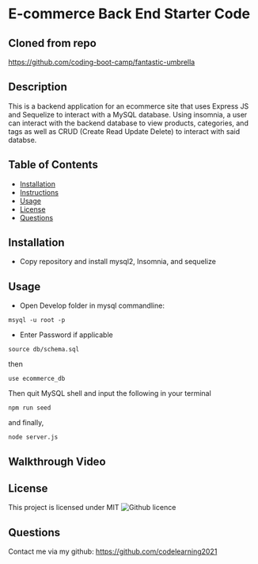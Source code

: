 # E-commerce Back End Starter Code

## Cloned from repo
https://github.com/coding-boot-camp/fantastic-umbrella

## Description
This is a backend application for an ecommerce site that uses Express JS and Sequelize to interact with a MySQL database. Using insomnia, a user can interact with the backend database to view products, categories, and tags as well as CRUD (Create Read Update Delete) to interact with said databse.

## Table of Contents
  * [Installation](#installation)
  * [Instructions](#instructions)
  * [Usage](#usage)
  * [License](#license)
  * [Questions](#questions)

## Installation
- Copy repository and install mysql2, Insomnia, and sequelize

## Usage

- Open Develop folder in mysql commandline:
```terminal
msyql -u root -p
```
- Enter Password if applicable
```terminal
source db/schema.sql
```
then
```terminal
use ecommerce_db
```
Then quit MySQL shell and input the following in your terminal

```terminal
npm run seed
```
and finally,
```terminal
node server.js
```

## Walkthrough Video


## License 
This project is licensed under MIT
![Github licence](http://img.shields.io/badge/license-MIT-blue.svg)

## Questions
Contact me via my github: https://github.com/codelearning2021